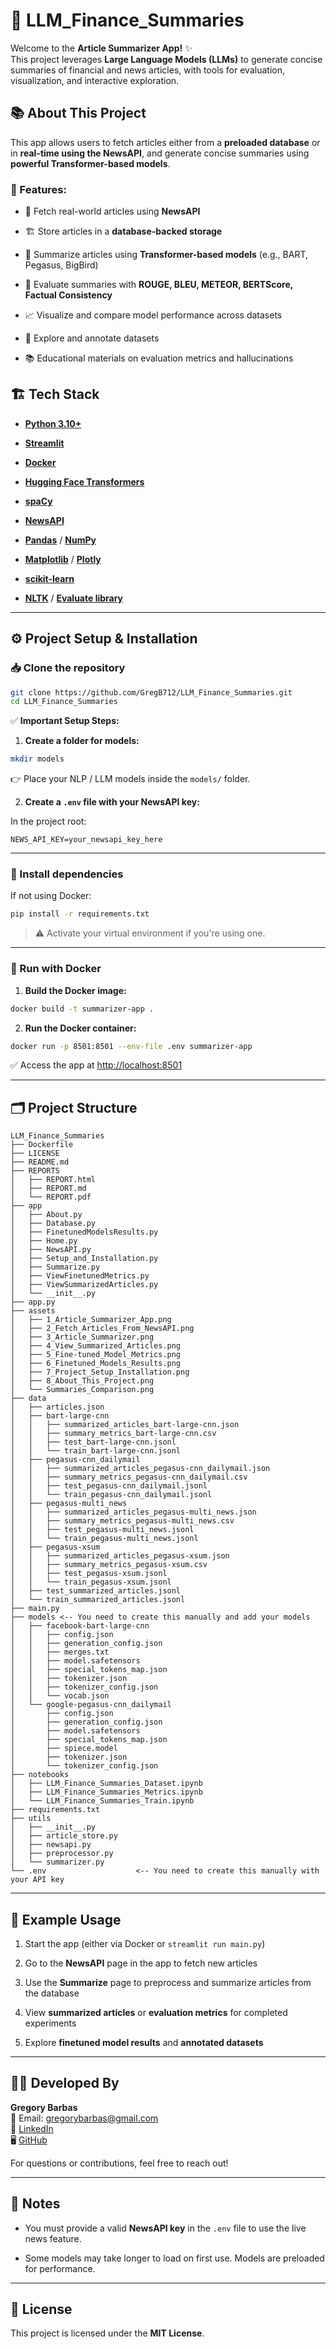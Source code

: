 # 📰 LLM_Finance_Summaries

Welcome to the **Article Summarizer App!** ✨  
This project leverages **Large Language Models (LLMs)** to generate concise summaries of financial and news articles, with tools for evaluation, visualization, and interactive exploration.

## 📚 About This Project

This app allows users to fetch articles either from a **preloaded database** or in **real-time using the NewsAPI**, and generate concise summaries using **powerful Transformer-based models**.

### 🚀 Features:

-   🔗 Fetch real-world articles using **NewsAPI**
    
-   🏗️ Store articles in a **database-backed storage**
    
-   🤖 Summarize articles using **Transformer-based models** (e.g., BART, Pegasus, BigBird)
    
-   🧪 Evaluate summaries with **ROUGE, BLEU, METEOR, BERTScore, Factual Consistency**
    
-   📈 Visualize and compare model performance across datasets
    
-   📝 Explore and annotate datasets
    
-   📚 Educational materials on evaluation metrics and hallucinations
    

## 🏗️ Tech Stack

- [**Python 3.10+**](https://www.python.org/doc/)

- [**Streamlit**](https://docs.streamlit.io/)

- [**Docker**](https://docs.docker.com/)

- [**Hugging Face Transformers**](https://huggingface.co/docs/transformers/index)

- [**spaCy**](https://spacy.io/usage)

- [**NewsAPI**](https://newsapi.org/docs/get-started)

- [**Pandas**](https://pandas.pydata.org/docs/) / [**NumPy**](https://numpy.org/doc/)

- [**Matplotlib**](https://matplotlib.org/stable/contents.html) / [**Plotly**](https://plotly.com/python/)

- [**scikit-learn**](https://scikit-learn.org/stable/documentation.html)

- [**NLTK**](https://www.nltk.org/) / [**Evaluate library**](https://huggingface.co/docs/evaluate/index)
    

----------

## ⚙️ Project Setup & Installation

### 📥 Clone the repository

```bash
git clone https://github.com/GregB712/LLM_Finance_Summaries.git
cd LLM_Finance_Summaries

```

✅ **Important Setup Steps:**

1.  **Create a folder for models:**
    

```bash
mkdir models

```

👉 Place your NLP / LLM models inside the `models/` folder.

2.  **Create a `.env` file with your NewsAPI key:**
    

In the project root:

```env
NEWS_API_KEY=your_newsapi_key_here

```

----------

### 🐍 Install dependencies

If not using Docker:

```bash
pip install -r requirements.txt

```

> ⚠️ Activate your virtual environment if you're using one.

----------

### 🐳 Run with Docker

1.  **Build the Docker image:**
    

```bash
docker build -t summarizer-app .

```

2.  **Run the Docker container:**
    

```bash
docker run -p 8501:8501 --env-file .env summarizer-app

```

✅ Access the app at [http://localhost:8501](http://localhost:8501/)

----------

## 🗂️ Project Structure

```
LLM_Finance_Summaries
├── Dockerfile
├── LICENSE
├── README.md
├── REPORTS
│   ├── REPORT.html
│   ├── REPORT.md
│   └── REPORT.pdf
├── app
│   ├── About.py
│   ├── Database.py
│   ├── FinetunedModelsResults.py
│   ├── Home.py
│   ├── NewsAPI.py
│   ├── Setup_and_Installation.py
│   ├── Summarize.py
│   ├── ViewFinetunedMetrics.py
│   ├── ViewSummarizedArticles.py
│   └── __init__.py
├── app.py
├── assets
│   ├── 1_Article_Summarizer_App.png
│   ├── 2_Fetch_Articles_From_NewsAPI.png
│   ├── 3_Article_Summarizer.png
│   ├── 4_View_Summarized_Articles.png
│   ├── 5_Fine-tuned_Model_Metrics.png
│   ├── 6_Finetuned_Models_Results.png
│   ├── 7_Project_Setup_Installation.png
│   ├── 8_About_This_Project.png
│   └── Summaries_Comparison.png
├── data
│   ├── articles.json
│   ├── bart-large-cnn
│   │   ├── summarized_articles_bart-large-cnn.json
│   │   ├── summary_metrics_bart-large-cnn.csv
│   │   ├── test_bart-large-cnn.jsonl
│   │   └── train_bart-large-cnn.jsonl
│   ├── pegasus-cnn_dailymail
│   │   ├── summarized_articles_pegasus-cnn_dailymail.json
│   │   ├── summary_metrics_pegasus-cnn_dailymail.csv
│   │   ├── test_pegasus-cnn_dailymail.jsonl
│   │   └── train_pegasus-cnn_dailymail.jsonl
│   ├── pegasus-multi_news
│   │   ├── summarized_articles_pegasus-multi_news.json
│   │   ├── summary_metrics_pegasus-multi_news.csv
│   │   ├── test_pegasus-multi_news.jsonl
│   │   └── train_pegasus-multi_news.jsonl
│   ├── pegasus-xsum
│   │   ├── summarized_articles_pegasus-xsum.json
│   │   ├── summary_metrics_pegasus-xsum.csv
│   │   ├── test_pegasus-xsum.jsonl
│   │   └── train_pegasus-xsum.jsonl
│   ├── test_summarized_articles.jsonl
│   └── train_summarized_articles.jsonl
├── main.py
├── models <-- You need to create this manually and add your models
│   ├── facebook-bart-large-cnn
│   │   ├── config.json
│   │   ├── generation_config.json
│   │   ├── merges.txt
│   │   ├── model.safetensors
│   │   ├── special_tokens_map.json
│   │   ├── tokenizer.json
│   │   ├── tokenizer_config.json
│   │   └── vocab.json
│   └── google-pegasus-cnn_dailymail
│       ├── config.json
│       ├── generation_config.json
│       ├── model.safetensors
│       ├── special_tokens_map.json
│       ├── spiece.model
│       ├── tokenizer.json
│       └── tokenizer_config.json
├── notebooks
│   ├── LLM_Finance_Summaries_Dataset.ipynb
│   ├── LLM_Finance_Summaries_Metrics.ipynb
│   └── LLM_Finance_Summaries_Train.ipynb
├── requirements.txt
├── utils
│   ├── __init__.py
│   ├── article_store.py
│   ├── newsapi.py
│   ├── preprocessor.py
│   └── summarizer.py
└── .env                    <-- You need to create this manually with your API key

```

----------

## 💬 Example Usage

1.  Start the app (either via Docker or `streamlit run main.py`)
    
2.  Go to the **NewsAPI** page in the app to fetch new articles
    
3.  Use the **Summarize** page to preprocess and summarize articles from the database
    
4.  View **summarized articles** or **evaluation metrics** for completed experiments
    
5.  Explore **finetuned model results** and **annotated datasets**
    

----------

## 👨‍💻 Developed By

**Gregory Barbas**  
📧 Email: [gregorybarbas@gmail.com](mailto:gregorybarbas@gmail.com)  
💼 [LinkedIn](https://linkedin.com/in/gbarmpas)  
🖥️ [GitHub](https://github.com/GregB712)

For questions or contributions, feel free to reach out!

----------

## 📌 Notes

-   You must provide a valid **NewsAPI key** in the `.env` file to use the live news feature.
    
-   Some models may take longer to load on first use. Models are preloaded for performance.

----------

## 📝 License

This project is licensed under the **MIT License**.
